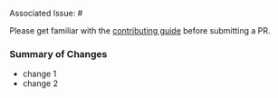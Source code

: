 Associated Issue: #<issue number>

Please get familiar with the [contributing guide](https://github.com/ollelauribostrom/sverigesradio/blob/master/.github/CONTRIBUTING.md) before submitting a PR.

### Summary of Changes
* change 1
* change 2
